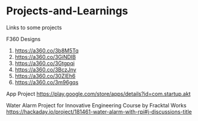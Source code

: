 # Projects-and-Learnings

Links to some projects

F360 Designs
1) https://a360.co/3b8M5Tq
2) https://a360.co/3GiNDIB
3) https://a360.co/3Gtgpqi
4) https://a360.co/3BczJny
5) https://a360.co/30ZlEh6
6) https://a360.co/3m96gqs

App Project 
https://play.google.com/store/apps/details?id=com.startup.akt

Water Alarm Project for Innovative Engineering Course by Fracktal Works
https://hackaday.io/project/181461-water-alarm-with-rpi#j-discussions-title
